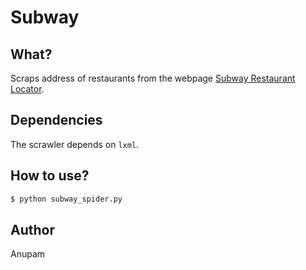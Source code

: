 Subway
======

What?
-----

Scraps address of restaurants from the webpage [Subway Restaurant Locator](http://www.subway.co.in/page_restaurant_locator.aspx).

Dependencies
------------

The scrawler depends on ``lxml``.

How to use?
-----------

```sh
$ python subway_spider.py
```

Author
------

Anupam